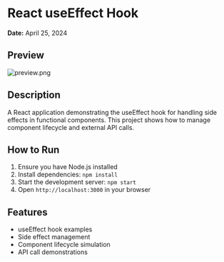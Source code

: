 # React useEffect Hook

**Date:** April 25, 2024

## Preview
![preview.png](preview.png)

## Description
A React application demonstrating the useEffect hook for handling side effects in functional components. This project shows how to manage component lifecycle and external API calls.

## How to Run
1. Ensure you have Node.js installed
2. Install dependencies: `npm install`
3. Start the development server: `npm start`
4. Open `http://localhost:3000` in your browser

## Features
- useEffect hook examples
- Side effect management
- Component lifecycle simulation
- API call demonstrations 